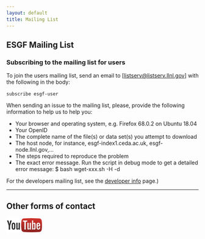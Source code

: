 ```yaml
---
layout: default
title: Mailing List 
---
```



## ESGF Mailing List

### Subscribing to the mailing list for users

To join the users mailing list, send an email to
[listserv@listserv.llnl.gov] with the following in the body:
 
    subscribe esgf-user

When sending an issue to the mailing list, please, provide the following information to help us to help you:
- Your browser and operating system, e.g. Firefox 68.0.2 on Ubuntu 18.04
- Your OpenID
- The complete name of the file(s) or data set(s) you attempt to download
- The host node, for instance, esgf-index1.ceda.ac.uk, esgf-node.llnl.gov,...
- The steps required to reproduce the problem
- The exact error message. Run the script in debug mode to get a detailed error message: $ bash wget-xxx.sh -H -d

For the developers mailing list, see the [developer info] page.)


---


## Other forms of contact

<a href="https://www.youtube.com/channel/UCRTfkCkF-W8TSXO4-hrVFXQ"><img class="contact-logo" src="media/images/youtube.png" alt="YouTube logo"/></a>


[developer info]:  developer-info.html


